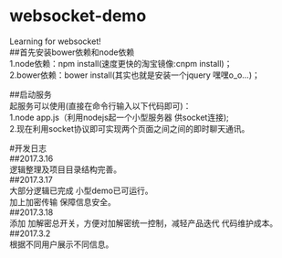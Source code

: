 # websocket-demo
Learning for websocket!<br/>
##首先安装bower依赖和node依赖<br/>
1.node依赖：npm install(速度更快的淘宝镜像:cnpm install)；<br/>
2.bower依赖：bower install(其实也就是安装一个jquery 嘿嘿o_o...)；<br/>

##启动服务<br/>
起服务可以使用(直接在命令行输入以下代码即可)：<br/>
1.node app.js（利用nodejs起一个小型服务器 供socket连接);<br/>
2.现在利用socket协议即可实现两个页面之间之间的即时聊天通讯。<br/>

#开发日志<br/>
##2017.3.16<br/>
逻辑整理及项目目录结构完善。<br/>
##2017.3.17<br/>
大部分逻辑已完成 小型demo已可运行。<br/>
加上加密传输 保障信息安全。<br/>
##2017.3.18<br/>
添加 加解密总开关，方便对加解密统一控制，减轻产品迭代 代码维护成本。<br/>
##2017.3.2<br/>
根据不同用户展示不同信息。<br/>